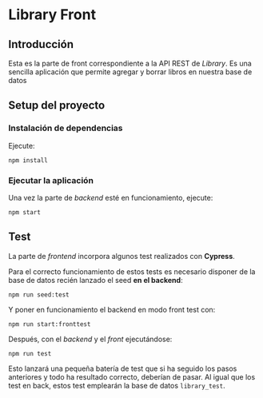 # Library Front

## Introducción

Esta es la parte de front correspondiente a la API REST de _Library_. Es una sencilla aplicación que permite agregar y borrar libros en nuestra base de datos

## Setup del proyecto

### Instalación de dependencias

Ejecute:

```
npm install
```

### Ejecutar la aplicación

Una vez la parte de _backend_ esté en funcionamiento, ejecute:

```
npm start
```

## Test

La parte de _frontend_ incorpora algunos test realizados con **Cypress**.

Para el correcto funcionamiento de estos tests es necesario disponer de la base de datos recién lanzado el seed **en el backend**:

```
npm run seed:test
```

Y poner en funcionamiento el backend en modo front test con:

```
npm run start:fronttest
```

Después, con el _backend_ y el _front_ ejecutándose:

```
npm run test
```

Esto lanzará una pequeña batería de test que si ha seguido los pasos anteriores y todo ha resultado correcto, deberían de pasar. Al igual que los test en back, estos test emplearán la base de datos `library_test`.
